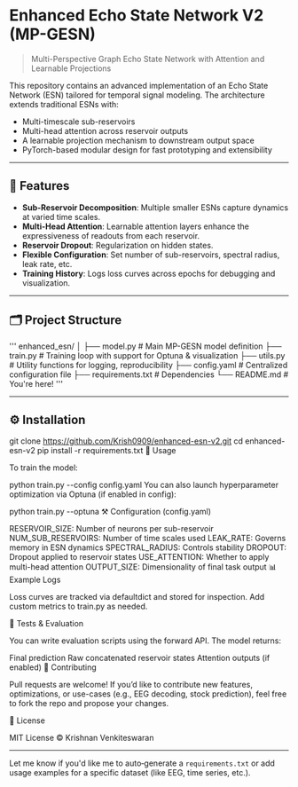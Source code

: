 # Enhanced Echo State Network V2 (MP-GESN)

> Multi-Perspective Graph Echo State Network with Attention and Learnable Projections

This repository contains an advanced implementation of an Echo State Network (ESN) tailored for temporal signal modeling. The architecture extends traditional ESNs with:

- Multi-timescale sub-reservoirs
- Multi-head attention across reservoir outputs
- A learnable projection mechanism to downstream output space
- PyTorch-based modular design for fast prototyping and extensibility

---



## 🧠 Features

- **Sub-Reservoir Decomposition**: Multiple smaller ESNs capture dynamics at varied time scales.
- **Multi-Head Attention**: Learnable attention layers enhance the expressiveness of readouts from each reservoir.
- **Reservoir Dropout**: Regularization on hidden states.
- **Flexible Configuration**: Set number of sub-reservoirs, spectral radius, leak rate, etc.
- **Training History**: Logs loss curves across epochs for debugging and visualization.

---

## 🗂️ Project Structure

'''
enhanced_esn/
│
├── model.py # Main MP-GESN model definition
├── train.py # Training loop with support for Optuna & visualization
├── utils.py # Utility functions for logging, reproducibility
├── config.yaml # Centralized configuration file
├── requirements.txt # Dependencies
└── README.md # You're here!
'''

---

## ⚙️ Installation

git clone https://github.com/Krish0909/enhanced-esn-v2.git
cd enhanced-esn-v2
pip install -r requirements.txt
🏃 Usage

To train the model:

python train.py --config config.yaml
You can also launch hyperparameter optimization via Optuna (if enabled in config):

python train.py --optuna
⚒ Configuration (config.yaml)

RESERVOIR_SIZE: Number of neurons per sub-reservoir
NUM_SUB_RESERVOIRS: Number of time scales used
LEAK_RATE: Governs memory in ESN dynamics
SPECTRAL_RADIUS: Controls stability
DROPOUT: Dropout applied to reservoir states
USE_ATTENTION: Whether to apply multi-head attention
OUTPUT_SIZE: Dimensionality of final task output
📊 Example Logs

Loss curves are tracked via defaultdict and stored for inspection. Add custom metrics to train.py as needed.

🧪 Tests & Evaluation

You can write evaluation scripts using the forward API. The model returns:

Final prediction
Raw concatenated reservoir states
Attention outputs (if enabled)
🤝 Contributing

Pull requests are welcome! If you’d like to contribute new features, optimizations, or use-cases (e.g., EEG decoding, stock prediction), feel free to fork the repo and propose your changes.

📜 License

MIT License © Krishnan Venkiteswaran


---

Let me know if you'd like me to auto‑generate a `requirements.txt` or add usage examples for a specific dataset (like EEG, time series, etc.).
